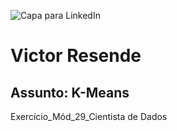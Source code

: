 ![Capa para LinkedIn](https://github.com/user-attachments/assets/ddcf9368-178b-4dfb-9a78-8f88ad88120f)
# Victor Resende
## Assunto: K-Means
Exercício_Mód_29_Cientista de Dados
